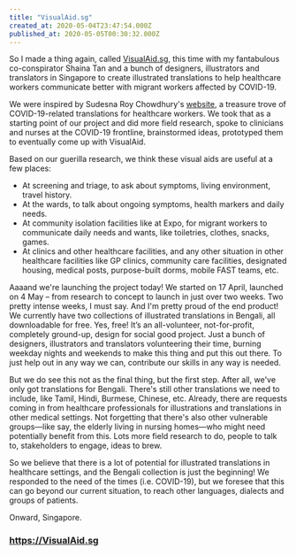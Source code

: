 ```yaml
---
title: "VisualAid.sg"
created_at: 2020-05-04T23:47:54.000Z
published_at: 2020-05-05T00:30:32.000Z
---
```

So I made a thing again, called [VisualAid.sg](https://visualaid.sg), this time with my fantabulous co-conspirator Shaina Tan and a bunch of designers, illustrators and translators in Singapore to create illustrated translations to help healthcare workers communicate better with migrant workers affected by COVID-19. 

  

We were inspired by Sudesna Roy Chowdhury's [website](https://sudesnaroychowdhury.wixsite.com/covid), a treasure trove of COVID-19-related translations for healthcare workers. We took that as a starting point of our project and did more field research, spoke to clinicians and nurses at the COVID-19 frontline, brainstormed ideas, prototyped them to eventually come up with VisualAid. 

  

Based on our guerilla research, we think these visual aids are useful at a few places:

*   At screening and triage, to ask about symptoms, living environment, travel history.
*   At the wards, to talk about ongoing symptoms, health markers and daily needs.
*   At community isolation facilities like at Expo, for migrant workers to communicate daily needs and wants, like toiletries, clothes, snacks, games.
*   At clinics and other healthcare facilities, and any other situation in other healthcare facilities like GP clinics, community care facilities, designated housing, medical posts, purpose-built dorms, mobile FAST teams, etc.

  

Aaaand we're launching the project today! We started on 17 April, launched on 4 May – from research to concept to launch in just over two weeks. Two pretty intense weeks, I must say. And I'm pretty proud of the end product! We currently have two collections of illustrated translations in Bengali, all downloadable for free. Yes, free! It’s an all-volunteer, not-for-profit, completely ground-up, design for social good project. Just a bunch of designers, illustrators and translators volunteering their time, burning weekday nights and weekends to make this thing and put this out there. To just help out in any way we can, contribute our skills in any way is needed.

  

But we do see this not as the final thing, but the first step. After all, we've only got translations for Bengali. There's still other translations we need to include, like Tamil, Hindi, Burmese, Chinese, etc. Already, there are requests coming in from healthcare professionals for illustrations and translations in other medical settings. Not forgetting that there's also other vulnerable groups—like say, the elderly living in nursing homes—who might need potentially benefit from this. Lots more field research to do, people to talk to, stakeholders to engage, ideas to brew.  

  

So we believe that there is a lot of potential for illustrated translations in healthcare settings, and the Bengali collection is just the beginning! We responded to the need of the times (i.e. COVID-19), but we foresee that this can go beyond our current situation, to reach other languages, dialects and groups of patients. 

  

Onward, Singapore.

  

### **https://VisualAid.sg**
